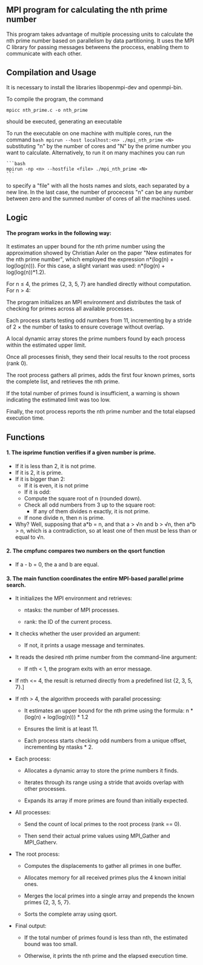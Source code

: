 ## MPI program for calculating the nth prime number

 This program takes advantage of multiple processing units to calculate the nth prime number based on 
parallelism by data partitioning. It uses the MPI C library for passing messages betweens the proccess,
enabling them to communicate with each other.

## Compilation and Usage

It is necessary to install the libraries libopenmpi-dev and openmpi-bin.

To compile the program, the command


    mpicc nth_prime.c -o nth_prime
    
should be executed, generating an executable

To run the executable on one machine with multiple cores, run the command
    ```bash
    mpirun --host localhost:<n> ./mpi_nth_prime <N>
    ```
substituting "n" by the number of cores and "N" by the prime number you want to calculate. Alternatively, to run it on many machines you can run

    ```bash
    mpirun -np <n> --hostfile <file> ./mpi_nth_prime <N>
    ```
to specify a "file" with all the hosts names and slots, each separated by a new line. In the last case, the number of procecess "n" can be any number between zero and the summed number of cores of all the machines used.


## Logic

#### The program works in the following way:

It estimates an upper bound for the nth prime number using the approximation showed by Christian Axler on
the paper "New estimates for the nth prime number", which employed the expression n*(log(n) + log(log(n))).
For this case, a slight variant was used: n*(log(n) + log(log(n))*1.2).

For n ≤ 4, the primes {2, 3, 5, 7} are handled directly without computation.
For n > 4:

The program initializes an MPI environment and distributes the task of checking for primes across all 
available processes.

Each process starts testing odd numbers from 11, incrementing by a stride of 2 × the number of tasks 
to ensure coverage without overlap.

A local dynamic array stores the prime numbers found by each process within the estimated upper limit.

Once all processes finish, they send their local results to the root process (rank 0).

The root process gathers all primes, adds the first four known primes, sorts the complete list, and 
retrieves the nth prime.

If the total number of primes found is insufficient, a warning is shown indicating the estimated 
limit was too low.

Finally, the root process reports the nth prime number and the total elapsed execution time.


## Functions

#### 1. The isprime function verifies if a given number is prime. 

- If it is less than 2, it is not prime.
- If it is 2, it is prime.
- If it is bigger than 2:
    - If it is even, it is not prime
    - If it is odd:
    - Compute the square root of n (rounded down).
    - Check all odd numbers from 3 up to the square root:
        - If any of them divides n exactly, it is not prime.
    - If none divide n, then n is prime.
- Why? Well, supposing that a*b = n, and that a > √n and b > √n, then a\*b > n, which is a contradiction, so
at least one of then must be less than or equal to √n.

#### 2. The cmpfunc compares two numbers on the qsort function

- If a - b = 0, the a and b are equal.


#### 3. The main function coordinates the entire MPI-based parallel prime search. 

- It initializes the MPI environment and retrieves:

    - ntasks: the number of MPI processes.

    - rank: the ID of the current process.

- It checks whether the user provided an argument:

    - If not, it prints a usage message and terminates.

- It reads the desired nth prime number from the command-line argument:

    - If nth < 1, the program exits with an error message.

- If nth <= 4, the result is returned directly from a predefined list {2, 3, 5, 7}.]

- If nth > 4, the algorithm proceeds with parallel processing:

    - It estimates an upper bound for the nth prime using the formula: n * (log(n) + log(log(n))) * 1.2

    - Ensures the limit is at least 11.

    - Each process starts checking odd numbers from a unique offset, incrementing by ntasks * 2.


- Each process:

    - Allocates a dynamic array to store the prime numbers it finds.
    
    - Iterates through its range using a stride that avoids overlap with other processes.

    - Expands its array if more primes are found than initially expected.


- All processes:

    - Send the count of local primes to the root process (rank == 0).

    - Then send their actual prime values using MPI_Gather and MPI_Gatherv.


- The root process:

    - Computes the displacements to gather all primes in one buffer.

    - Allocates memory for all received primes plus the 4 known initial ones.

    - Merges the local primes into a single array and prepends the known primes {2, 3, 5, 7}.

    - Sorts the complete array using qsort.


- Final output:

    - If the total number of primes found is less than nth, the estimated bound was too small.

    - Otherwise, it prints the nth prime and the elapsed execution time.